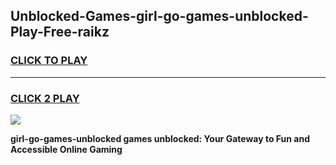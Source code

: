 
## Unblocked-Games-girl-go-games-unblocked-Play-Free-raikz
<h3>
<a href="https://premium76.site?title=girl-go-games-unblocked&ref=23A">CLICK TO PLAY</a></h3>
<hr>

<h3>
<a href="https://premium76.site?title=girl-go-games-unblocked&ref=23A">CLICK 2 PLAY</a>
  
</h3>

<a href="https://premium76.site?title=girl-go-games-unblocked&ref=23A"><img src="https://clearcache.store/games.png"></a>


**girl-go-games-unblocked games unblocked: Your Gateway to Fun and Accessible Online Gaming**
